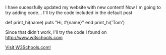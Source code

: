 I have sucessfully updated my website with new content! Now I'm going to try adding code... 
I'll try the code included in the default post

def print_hi(name)
  puts "Hi, #{name}"
end
print_hi('Tom')

Since that didn't work, I'll try the code I found on http://www.w3schools.com

<!DOCTYPE html>
<html>
<body>



<a href="http://www.w3schools.com">Visit W3Schools.com!</a>

</body>
</html>
